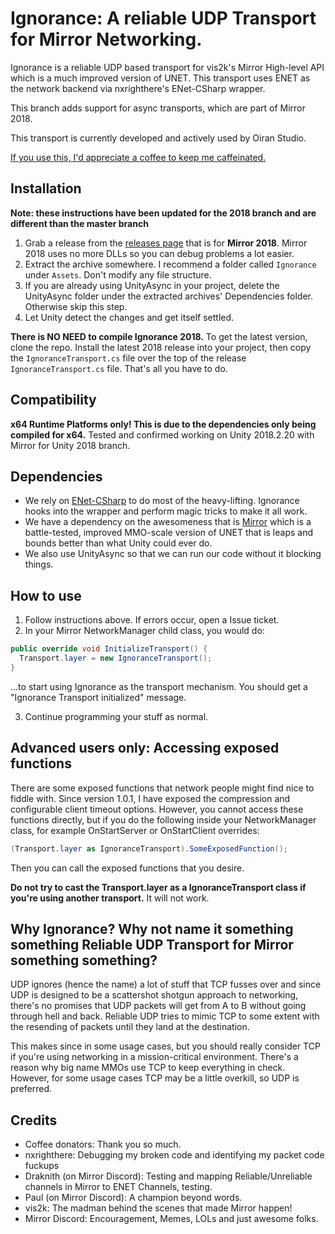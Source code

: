 # Ignorance: A reliable UDP Transport for Mirror Networking.
Ignorance is a reliable UDP based transport for vis2k's Mirror High-level API which is a much improved version of UNET. 
This transport uses ENET as the network backend via nxrighthere's ENet-CSharp wrapper.

This branch adds support for async transports, which are part of Mirror 2018.

This transport is currently developed and actively used by Oiran Studio.

[If you use this, I'd appreciate a coffee to keep me caffeinated.](https://ko-fi.com/coburn)

## Installation
**Note: these instructions have been updated for the 2018 branch and are different than the master branch**
1. Grab a release from the [releases page](https://github.com/SoftwareGuy/Ignorance/releases) that is for **Mirror 2018**. Mirror 2018 uses no more DLLs so you can debug problems a lot easier.
2. Extract the archive somewhere. I recommend a folder called `Ignorance` under `Assets`. Don't modify any file structure.
3. If you are already using UnityAsync in your project, delete the UnityAsync folder under the extracted archives' Dependencies folder. Otherwise skip this step.
4. Let Unity detect the changes and get itself settled.

**There is NO NEED to compile Ignorance 2018.** To get the latest version, clone the repo. Install the latest 2018 release into your project, then copy the `IgnoranceTransport.cs` file over the top of the release `IgnoranceTransport.cs` file. That's all you have to do.

## Compatibility
**x64 Runtime Platforms only! This is due to the dependencies only being compiled for x64.**
Tested and confirmed working on Unity 2018.2.20 with Mirror for Unity 2018 branch.

## Dependencies
- We rely on [ENet-CSharp](https://github.com/nxrighthere/ENet-CSharp) to do most of the heavy-lifting. Ignorance hooks into the wrapper and perform magic tricks to make it all work.
- We have a dependency on the awesomeness that is [Mirror](https://github.com/vis2k/Mirror) which is a battle-tested, improved MMO-scale version of UNET that is leaps and bounds better than what Unity could ever do. 
- We also use UnityAsync so that we can run our code without it blocking things.

## How to use
1. Follow instructions above. If errors occur, open a Issue ticket.
2. In your Mirror NetworkManager child class, you would do:
```csharp
public override void InitializeTransport() {
  Transport.layer = new IgnoranceTransport();
}
```
...to start using Ignorance as the transport mechanism. You should get a "Ignorance Transport initialized" message.

3. Continue programming your stuff as normal.

## Advanced users only: Accessing exposed functions
There are some exposed functions that network people might find nice to fiddle with. Since version 1.0.1, I have exposed the compression and configurable client timeout options. However, you cannot access these functions directly, but if you do the following inside your NetworkManager class, for example OnStartServer or OnStartClient overrides:

```csharp
(Transport.layer as IgnoranceTransport).SomeExposedFunction();
```
Then you can call the exposed functions that you desire.

**Do not try to cast the Transport.layer as a IgnoranceTransport class if you're using another transport.** It will not work.

## Why Ignorance? Why not name it something something Reliable UDP Transport for Mirror something something?
UDP ignores (hence the name) a lot of stuff that TCP fusses over and since UDP is designed to be a scattershot shotgun approach to networking, there's no promises that UDP packets will get from A to B without going through hell and back. Reliable UDP tries to mimic TCP to some extent with the resending of packets until they land at the destination.

This makes since in some usage cases, but you should really consider TCP if you're using networking in a mission-critical environment. There's a reason why big name MMOs use TCP to keep everything in check. However, for some usage cases TCP may be a little overkill, so UDP is preferred.

## Credits
- Coffee donators: Thank you so much.
- nxrighthere: Debugging my broken code and identifying my packet code fuckups
- Draknith (on Mirror Discord): Testing and mapping Reliable/Unreliable channels in Mirror to ENET Channels, testing.
- Paul (on Mirror Discord): A champion beyond words.
- vis2k: The madman behind the scenes that made Mirror happen!
- Mirror Discord: Encouragement, Memes, LOLs and just awesome folks.
